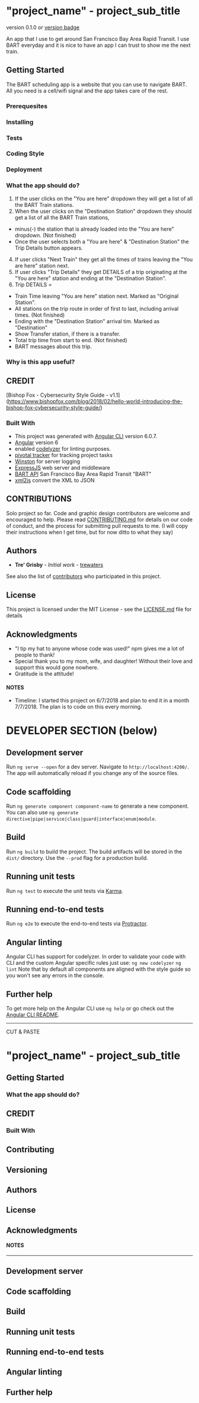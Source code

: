# "project_name" - project_sub_title

version 0.1.0 or [version badge](https://badge.fury.io/)

An app that I use to get around San Francisco Bay Area Rapid Transit. I use BART everyday and it is nice to have an app I can trust to show me the next train.

## Getting Started

The BART scheduling app is a website that you can use to navigate BART. All you need is a cell/wifi signal and the app takes care of the rest.

### Prerequesites

### Installing

### Tests

### Coding Style

### Deployment

### What the app should do?

1.  If the user clicks on the "You are here" dropdown they will get a list of all the BART Train stations.
2.  When the user clicks on the "Destination Station" dropdown they should get a list of all the BART Train stations,

- minus(-) the station that is already loaded into the "You are here" dropdown. (Not finished)
- Once the user selects both a "You are here" & "Destination Station" the Trip Details button appears.

4.  If user clicks "Next Train" they get all the times of trains leaving the "You are here" station next.
5.  If user clicks "Trip Details" they get DETAILS of a trip originating at the "You are here" station and ending at the "Destination Station".
6.  Trip DETAILS =

- Train Time leaving "You are here" station next. Marked as "Original Station".
- All stations on the trip route in order of first to last, including arrival times. (Not finished)
- Ending with the "Destination Station" arrival tim. Marked as "Destination"
- Show Transfer station, if there is a transfer.
- Total trip time from start to end. (Not finished)
- BART messages about this trip.

### Why is this app useful?

## CREDIT

[Bishop Fox - Cybersecurity Style Guide - v1.1] (https://www.bishopfox.com/blog/2018/02/hello-world-introducing-the-bishop-fox-cybersecurity-style-guide/)

### Built With

- This project was generated with [Angular CLI](https://github.com/angular/angular-cli) version 6.0.7.
- [Angular](https://angular.io) version 6
- enabled [codelyzer](https://www.npmjs.com/package/codelyzer) for linting purposes.
- [pivotal tracker](https://www.pivotaltracker.com) for tracking project tasks
- [Winston](https://github.com/winstonjs/winston) for server logging
- [ExpressJS](https://github.com/expressjs/express) web server and middleware
- [BART API](http://api.bart.gov) San Francisco Bay Area Rapid Transit "BART"
- [xml2js](https://www.npmjs.com/package/xml2js) convert the XML to JSON

## CONTRIBUTIONS

Solo project so far. Code and graphic design contributors are welcome and encouraged to help. Please read [CONTRIBUTING.md](https://gist.github.com/PurpleBooth/b24679402957c63ec426) for details on our code of conduct, and the process for submitting pull requests to me. (I will copy their instructions when I get time, but for now ditto to what they say)

## Authors

- **Tre' Grisby** - _Initial work_ - [trewaters](https://github.com/trewaters)

See also the list of [contributors](https://github.com/BART-CLI/project/contributors) who participated in this project.

## License

This project is licensed under the MIT License - see the [LICENSE.md](LICENSE.md) file for details

## Acknowledgments

- "I tip my hat to anyone whose code was used!" npm gives me a lot of people to thank!
- Special thank you to my mom, wife, and daughter! Without their love and support this would gone nowhere.
- Gratitude is the attitude!

#### NOTES

- Timeline: I started this project on 6/7/2018 and plan to end it in a month 7/7/2018. The plan is to code on this every morning.

# DEVELOPER SECTION (below)
## Development server

Run `ng serve --open` for a dev server. Navigate to `http://localhost:4200/`. The app will automatically reload if you change any of the source files.

## Code scaffolding

Run `ng generate component component-name` to generate a new component. You can also use `ng generate directive|pipe|service|class|guard|interface|enum|module`.

## Build

Run `ng build` to build the project. The build artifacts will be stored in the `dist/` directory. Use the `--prod` flag for a production build.

## Running unit tests

Run `ng test` to execute the unit tests via [Karma](https://karma-runner.github.io).

## Running end-to-end tests

Run `ng e2e` to execute the end-to-end tests via [Protractor](http://www.protractortest.org/).

## Angular linting

Angular CLI has support for codelyzer. In order to validate your code with CLI and the custom Angular specific rules just use:
`ng new codelyzer`
`ng lint`
Note that by default all components are aligned with the style guide so you won't see any errors in the console.

## Further help

To get more help on the Angular CLI use `ng help` or go check out the [Angular CLI README](https://github.com/angular/angular-cli/blob/master/README.md).


---
CUT & PASTE

# "project_name" - project_sub_title

## Getting Started


### What the app should do?


## CREDIT


### Built With


## Contributing


## Versioning


## Authors


## License


## Acknowledgments


#### NOTES


---


## Development server


## Code scaffolding


## Build


## Running unit tests


## Running end-to-end tests


## Angular linting


## Further help

